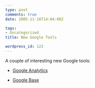 ```yaml
---
type: post
comments: true
date: 2005-11-16T14:04:00Z

tags:
- Uncategorized
title: New Google Tools

wordpress_id: 123
---
```


A couple of interesting new Google tools:


	


	
  * [Google Analytics](http://www.google.com/analytics/index.html)

		
  * [Google Base](http://base.google.com/base/default)

	
